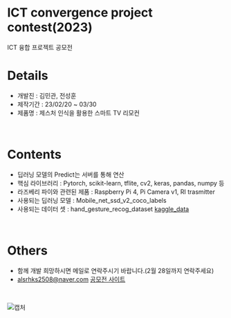 # ICT convergence project contest(2023)
 ICT 융합 프로젝트 공모전
 
# Details
 + 개발진 : 김민관, 전성훈
 + 제작기간 : 23/02/20 ~ 03/30
 + 제품명 : 제스처 인식을 활용한 스마트 TV 리모컨 
 
<br>

# Contents
 + 딥러닝 모델의 Predict는 서버를 통해 연산
 + 핵심 라이브러리 : Pytorch, scikit-learn, tflite, cv2, keras, pandas, numpy 등
 + 라즈베리 파이와 관련된 제품 : Raspberry Pi 4, Pi Camera v1, RI trasmitter
 + 사용되는 딥러닝 모델 : Mobile_net_ssd_v2_coco_labels
 + 사용되는 데이터 셋 : hand_gesture_recog_dataset
 [kaggle_data](https://www.kaggle.com/datasets/sarjit07/hand-gesture-recog-dataset)
 
<br>

 # Others
 + 함께 개발 희망하시면 메일로 연락주시기 바랍니다.(2월 28일까지 연락주세요)
 + alsrhks2508@naver.com
 [공모전 사이트](https://www.devicemart.co.kr/board/view?id=award_board&seq=122661)
 
<br>
 
 
![캡처](https://user-images.githubusercontent.com/105574034/220147904-02531cce-0bea-48d5-8c75-7975d1e11bdd.JPG)
